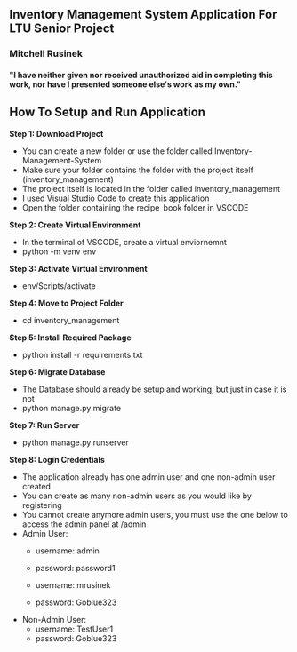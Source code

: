 ## Inventory Management System Application For LTU Senior Project
### Mitchell Rusinek



#### "I have neither given nor received unauthorized aid in completing this work, nor have I presented someone else's work as my own."



## How To Setup and Run Application
**Step 1: Download Project**
- You can create a new folder or use the folder called Inventory-Management-System
- Make sure your folder contains the folder with the project itself (inventory_management)
- The project itself is located in the folder called inventory_management
- I used Visual Studio Code to create this application
- Open the folder containing the recipe_book folder in VSCODE

**Step 2: Create Virtual Environment**
- In the terminal of VSCODE, create a virtual enviornemnt
- python -m venv env 

**Step 3: Activate Virtual Environment**
- env/Scripts/activate

**Step 4: Move to Project Folder**
- cd inventory_management

**Step 5: Install Required Package**
- python install -r requirements.txt

**Step 6: Migrate Database**
- The Database should already be setup and working, but just in case it is not
- python manage.py migrate

**Step 7: Run Server**
- python manage.py runserver

**Step 8: Login Credentials**
- The application already has one admin user and one non-admin user created
- You can create as many non-admin users as you would like by registering
- You cannot create anymore admin users, you must use the one below to access the admin panel at /admin
- Admin User:
	- username: admin
	- password: password1

    - username: mrusinek
    - password: Goblue323
- Non-Admin User:
	- username: TestUser1
	- password: Goblue323
